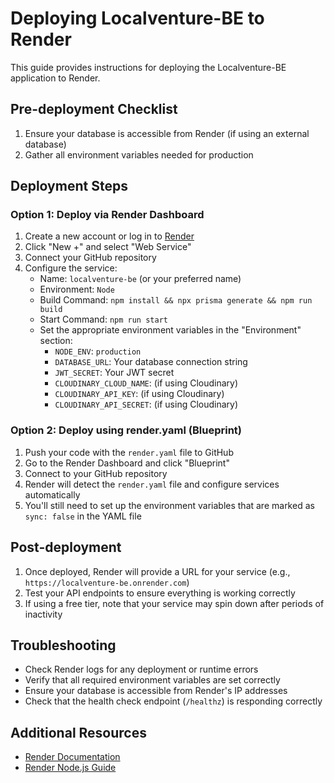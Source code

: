 # Deploying Localventure-BE to Render

This guide provides instructions for deploying the Localventure-BE application to Render.

## Pre-deployment Checklist

1. Ensure your database is accessible from Render (if using an external database)
2. Gather all environment variables needed for production

## Deployment Steps

### Option 1: Deploy via Render Dashboard

1. Create a new account or log in to [Render](https://render.com)
2. Click "New +" and select "Web Service"
3. Connect your GitHub repository
4. Configure the service:
   - Name: `localventure-be` (or your preferred name)
   - Environment: `Node`
   - Build Command: `npm install && npx prisma generate && npm run build`
   - Start Command: `npm run start`
   - Set the appropriate environment variables in the "Environment" section:
     - `NODE_ENV`: `production`
     - `DATABASE_URL`: Your database connection string
     - `JWT_SECRET`: Your JWT secret
     - `CLOUDINARY_CLOUD_NAME`: (if using Cloudinary)
     - `CLOUDINARY_API_KEY`: (if using Cloudinary)
     - `CLOUDINARY_API_SECRET`: (if using Cloudinary)

### Option 2: Deploy using render.yaml (Blueprint)

1. Push your code with the `render.yaml` file to GitHub
2. Go to the Render Dashboard and click "Blueprint"
3. Connect to your GitHub repository
4. Render will detect the `render.yaml` file and configure services automatically
5. You'll still need to set up the environment variables that are marked as `sync: false` in the YAML file

## Post-deployment

1. Once deployed, Render will provide a URL for your service (e.g., `https://localventure-be.onrender.com`)
2. Test your API endpoints to ensure everything is working correctly
3. If using a free tier, note that your service may spin down after periods of inactivity

## Troubleshooting

- Check Render logs for any deployment or runtime errors
- Verify that all required environment variables are set correctly
- Ensure your database is accessible from Render's IP addresses
- Check that the health check endpoint (`/healthz`) is responding correctly

## Additional Resources

- [Render Documentation](https://render.com/docs)
- [Render Node.js Guide](https://render.com/docs/deploy-node-express-app)
